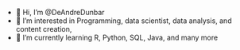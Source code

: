 - 👋 Hi, I’m @DeAndreDunbar
- 👀 I’m interested in Programming, data scientist, data analysis, and content creation,
- 🌱 I’m currently learning R, Python, SQL, Java, and many more


<!---
DeAndreDunbar/DeAndreDunbar is a ✨ special ✨ repository because its `README.md` (this file) appears on your GitHub profile.
You can click the Preview link to take a look at your changes.
--->
